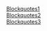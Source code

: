 [Blockquotes1](https://github.com/simunpat/Studieteknik/blob/main/Blockquotes1.png)  
[Blockquotes2](https://github.com/simunpat/Studieteknik/blob/main/Blockquotes2.png)  
[Blockquotes3](https://github.com/simunpat/Studieteknik/blob/main/Blockquotes3.png)  
